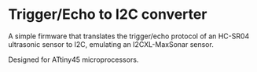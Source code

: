 # Trigger/Echo to I2C converter

A simple firmware that translates the trigger/echo protocol of an HC-SR04 ultrasonic sensor to I2C, emulating an I2CXL-MaxSonar sensor.

Designed for ATtiny45 microprocessors.
